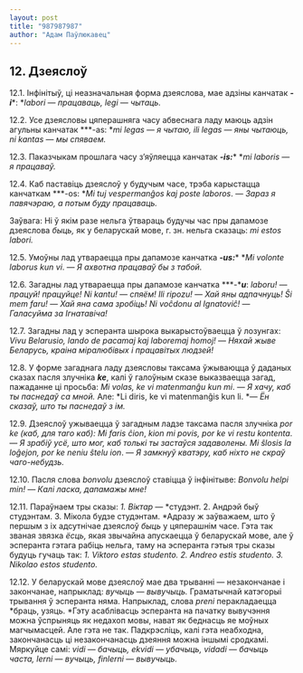 ```yaml
---
layout: post
title: "987987987"
author: "Адам Паўлюкавец"
---
```



## 12. Дзеяслоў

12.1. Інфінітыў, ці неазначальная форма дзеяслова, мае адзіны канчатак
***-i****: **labori* — *працаваць, legi* — *чытаць.*

12.2. Усе дзеясловы цяперашняга часу абвеснага ладу маюць адзін агульны
канчатак ***-as: **mi legas* — *я* *чытаю, ili legas* — *яны чытаюць,
ni kantas* — *мы спяваем.*

12.3. Паказчыкам прошлага часу з’яўляецца канчатак ***-is:**** **mi
laboris* — *я* *працаваў.*

12.4. Каб паставіць дзеяслоў у будучым часе, трэба карыстацца канчаткам
***-os: **Mi tuj vespermanĝos kaj poste laboros*. — *Зараз я павячэраю,
а потым буду працаваць.*

Заўвага: Ні ў якім разе нельга ўтвараць будучы час пры дапамозе
дзеяслова *быць,* як у беларускай мове, г. зн. нельга сказаць:
*mi estos labori.*

12.5. Умоўны лад утвараецца пры дапамозе канчатка ***-us:**** **Mi
volonte laborus kun vi*. — *Я ахвотна працаваў бы з табой.*

12.6. Загадны лад утвараецца пры дапамозе канчатка ***-****u***:
*laboru!* — *працуй! працуйце!* *Ni kantu!* — *спяём! Ili ripozu!*
— *Хай яны адпачнуць! Ŝi mem faru!* — *Хай яна сама зробіць! Ni
voĉdonu al Ignatoviĉ!* — *Галасуйма за Ігнатавіча!*

12.7. Загадны лад у эсперанта шырока выкарыстоўваецца ў лозунгах: *Vivu
Belarusio, lando de pacamaj kaj laboremaj homoj!* — *Няхай жыве
Беларусь, краіна міралюбівых і працавітых людзей!*

12.8. У форме загаднага ладу дзеясловы таксама ўжываюцца ў даданых
сказах пасля злучніка ***ke***, калі ў галоўным сказе выказваецца
загад, пажаданне ці просьба: *Mi volas, ke vi matenmanĝu kun mi*. — *Я
хачу, каб ты паснедаў са мной.* Але: *Li diris, ke vi matenmanĝis kun
li. *— *Ён сказаў, што ты паснедаў з ім.*

12.9. Дзеяслоў ужываецца ў загадным ладзе таксама пасля злучніка *por ke
(каб, для таго каб): Mi faris ĉion*, *kion mi povis, por ke vi restu
kontenta*. — *Я зрабіў усё, што мог, каб толькі ты застаўся задаволены.
Mi ŝlosis la loĝejon, por ke neniu ŝtelu ion*. — *Я замкнуў кватэру, каб
ніхто не скраў чаго-небудзь.*

12.10. Пасля слова *bonvolu* дзеяслоў ставіцца ў інфінітыве: *Bonvolu
helpi min!* — *Калі ласка, дапамажы мне!*

12.11. Параўнаем тры сказы: *1. Віктар* — *студэнт. 2. Андрэй быў
студэнтам. 3. Мікола будзе студэнтам. *Адразу ж заўважаем, што ў
першым з іх адсутнічае дзеяслоў *быць* у цяперашнім часе. Гэта так
званая звязка *ёсць,* якая звычайна апускаецца ў беларускай мове,
але ў эсперанта гэтага рабіць нельга, таму на эсперанта гэтыя тры
сказы будуць гучаць так: *1. Viktoro estas studento. 2. Andreo
estis studento. 3. Nikolao estos studento.*

12.12. У беларускай мове дзеяслоў мае два трыванні — незакончанае і
закончанае, напрыклад: *вучыць* — *вывучыць.* Граматычнай катэгорыі
трывання ў эсперанта няма. Напрыклад, слова *preni* перакладаецца
*браць, узяць. *Гэту асаблівасць эсперанта на пачатку вывучэння
можна ўспрыняць як недахоп мовы, нават як беднасць яе моўных
магчымасцей. Але гэта не так. Падкрэсліць, калі гэта неабходна,
закончанасць ці незакончанасць дзеяння можна іншымі сродкамі. Мяркуйце
самі: *vidi* — *бачыць, ekvidi* — *убачыць, vidadi* — *бачыць часта,
lerni* — *вучыць, finlerni* — *вывучыць.*
